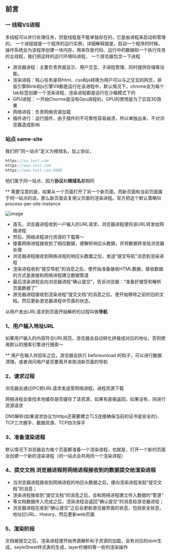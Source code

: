 ## 前言
### 一 线程VS进程
多线程可以并行处理任务，但是线程是不能单独存在的，它是由进程来启动和管理的，
一个进程就是一个程序的运行实例，详细解释就是，启动一个程序的时候，操作系统会为该程序创建一块内存，用来存放代码、运行中的数据和一个执行任务的主线程，我们把这样的运行环境叫进程，
一个游览器包含一下进程

- 游览器进程：主要负责界面显示、用户交互、子进程管理、同时提供存储等功能。
- 渲染进程：核心任务是将html、css和js转换为用户可以与之交互的网页，排版引擎Blink和js引擎V8都是运行在该进程中，默认情况下，chrome会为每个tab标签创建一个渲染进程，渲染进程都是运行在沙箱模式下的
- GPU进程：一开始Chorme是没有Gpu进程的，GPU的使用是为了实现3D效果
- 网络进程：负责网络资源加载
- 插件进行：运行插件，由于插件的不可靠性容易崩溃，所以单独出来，不对浏览器造成影响

### 站点 same-site
我们将“同一站点”定义为根域名，加上协议，
```js
https://xx.test.com
https://www.test.com
https://www.test.com:8080
```
他们属于同一站点，因为**协议**和**根域名**都相同

** 需要注意的是，如果从一个页面打开了另一个新页面，而新页面和当前页面属于同一站点的话，那么新页面会复用父页面的渲染进程。官方把这个默认策略叫 process-per-site-instance



![image](https://user-images.githubusercontent.com/20312469/170266323-6f3bdfe1-77df-4401-ab47-4fc044160630.png)

- 首先，浏览器进程收到一户输入的URL请求，浏览器进程便将该URL转发给网络进程
- 然后，网络进程进行资源的下载等～
- 接着网络进程接收到了相应数据，便解析响应头数据，并将数据转发给浏览器处理
- 浏览器进程接收到网络进程的响应头数据之后，发送“提交导航”消息到渲染进程
- 渲染进程收到“提交导航”的消息之后，便开始准备接收HTML数据，接收数据的方式是直接和网络进程建立数据管道
- 最后渲染进程会向浏览器进程“确认提交”，告诉浏览器：“准备好接受和解析页面数据了”
- 游览器进程接收到渲染进程“提交文档”的消息之后，便开始移除之前的旧的文档，然后更新游览器进程中页面的状态。

从用户发出URL请求到页面开始解析的过程叫做**导航**

### 1、用户输入地址URL
如果用户输入的内容符合URL规范，游览器会自动转化拼接成对应的地址，否则使用默认的搜索引擎进行搜索～

** 用户在输入并回车之后，游览器会执行 beforeunload 的钩子，可以进行数据清理，或者询问用户是否要离开来取消新页面的导航

### 2、请求过程
浏览器会通过IPC把URL请求发送至网络进程，进程资源下载

网络进程会查找本地缓存是否缓存了该资源，如果有直接返回，如果没有，则进行资源请求

DNS解析(如果请求协议为https还需要建立TLS连接确保当前的证书是安全的)、TCP三次握手、数据资源、TCP四次挥手 

### 3、准备渲染进程
默认情况下浏览器会为每个页面都准备一个渲染进程，也就是，打开一个新的页面会创建一个新的渲染进程（同一站点会共用同一个渲染进程）

### 4、提交文档 浏览器进程将网络进程接收到的数据提交给渲染进程

- 当浏览器进程接收到网络进程的响应头数据之后，便向渲染进程发起“提交文档”的消息；
- 渲染进程接收到”提交文档“的消息之后，会和网络进程建立传入数据的”管道“
- 等文档数据传入完成之后，渲染进程会返回”确认提交“的消息给游览器进程；
- 浏览器进程在收到“确认提交”之后会更新游览器界面的状态，包括安全状态，地址拦URL、History、然后更新web页面

### 5、渲染阶段
文档被提交之后，渲染进程便开始界面解析和子资源的加载，会有对应的dom生成，seyleSheet样式表的生成，layer栏栅的等一些列渲染操作





